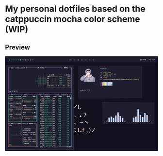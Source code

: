 # My personal dotfiles based on the catppuccin mocha color scheme (WIP)

## Preview
<img src="screenshots/swappy-20240824-093718.png"/>
